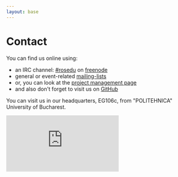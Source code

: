 ```yaml
---
layout: base
---
```


# Contact

You can find us online using:

 * an IRC channel: <a href="http://webchat.freenode.net/?channels=rosedu">#rosedu</a> on <a href="http://freenode.net/">freenode</a>
 * general or event-related <a href="http://lists.rosedu.org/">mailing-lists</a>
 * or, you can look at the <a href="https://projects.rosedu.org/">project management page</a>
 * and also don't forget to visit us on <a href="https://github.com/rosedu">GitHub</a>

You can visit us in our headquarters, EG106c, from &quot;POLITEHNICA&quot; University of Bucharest.

<div class="spacer">
    <!-- clear -->
</div>
<iframe allowtransparency="true" frameborder="0" scrolling="no" src="http://www.facebook.com/plugins/like.php?href=http%3A%2F%2Fwww.facebook.com%2F%23%21%2Fpages%2FROSEdu%2F111655162229859&amp;layout=standard&amp;show_faces=true&amp;width=450&amp;action=like&amp;colorscheme=light&amp;height=80">
    <!-- nothing here -->
</iframe>
